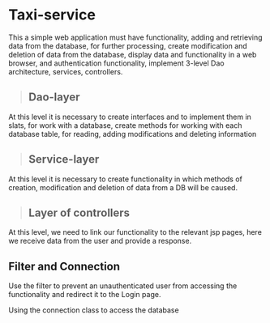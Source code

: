 # Taxi-service
This a simple web application
must have functionality, adding and retrieving data from the database, for further processing,
create modification and deletion of data from the database, display data and functionality in a web browser, and authentication functionality,
implement 3-level Dao architecture, services, controllers.

> ## Dao-layer
At this level it is necessary to create interfaces and to implement them in slats, for work with a database,
create methods for working with each database table, for reading, adding modifications and deleting information

> ## Service-layer
At this level it is necessary to create functionality in which methods of creation, modification and deletion of data from a DB will be caused.

> ## Layer of controllers
At this level, we need to link our functionality to the relevant jsp pages, here we receive data from the user and provide a response.


## Filter and Connection

Use the filter to prevent an unauthenticated user from accessing the functionality and redirect it to the Login page.

Using the connection class to access the database
